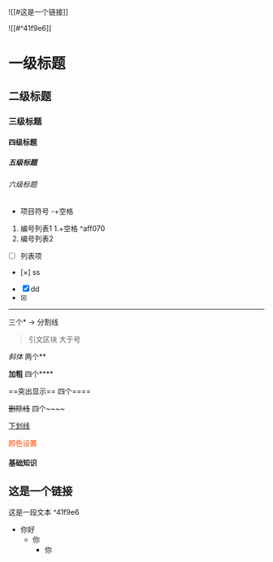 ![[#这是一个链接]]


![[#^41f9e6]]


# 一级标题

## 二级标题

### 三级标题

#### 四级标题

##### 五级标题

###### 六级标题

- 项目符号		 -+空格

1. 编号列表1    1.+空格 ^aff070
2. 编号列表2

- [ ] 列表项
- [×] ss
- [x] dd
- [x] 

***
三个*  -> 分割线

> 引文区块 	 大于号


*斜体* 		两个**

**加粗**     四个****

==突出显示==       四个====

~~删除线~~			四个~~~~

<ins>下划线</ins>    

<font color=#ff4500>颜色设置</font>

#### 基础知识


## 这是一个链接
这是一段文本 ^41f9e6

- 你好
	- 你
		- 你
